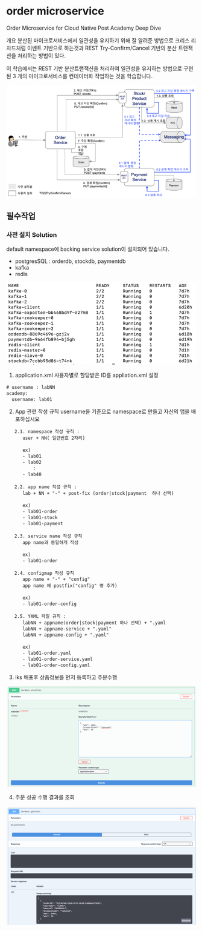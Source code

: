 # order microservice
Order Microservice for Cloud Native Post Academy Deep Dive

개요
분산된 마이크로서비스에서 일관성을 유지하기 위해 잘 알려준 방법으로 크리스 리차드처럼
이벤트 기반으로 하는것과 REST Try-Confirm/Cancel 기반의 분산 트랜잭션을 처리하는 방법이 있다.

이 학습에서는 REST 기반 분산트랜잭션을 처리하여 일관성을 유지하는 방법으로 구현된 3 개의 마이크로서비스를
컨테이터화 작업하는 것을 학습합니다.

![alt text](img/rest_tcc.png)

## 필수작업
### 사전 설치 Solution
 default namespace에 backing service solution이 설치되어 있습니다.

 * postgresSQL : orderdb, stockdb, paymentdb
 * kafka
 * redis
 
![alt text](img/backing_service.png)

 1. application.xml
    사용자별로 할당받은 ID를 appliation.xml 설정
```
# username : labNN
academy:
  username: lab01
```

 2. App 관련 작성 규칙 
   username을 기준으로 namespace로 만들고 자신의 앱을 배포하십시요
```
   2.1. namespace 작성 규칙 : 
      user + NN( 일련번호 2자리)

      ex)
      - lab01
      - lab02
          :
      - lab40

   2.2. app name 작성 규칙 : 
      lab + NN + "-" + post-fix (order|stock|payment  하나 선택)

      ex)
      - lab01-order
      - lab01-stock
      - lab01-payment 

   2.3. service name 작성 규칙
      app name과 동일하게 작성
      
      ex)
      - lab01-order

   2.4. configmap 작성 규칙
      app name + "-" + "config"
      app name 에 postfix("config" 명 추가)

      ex)
      - lab01-order-config

   2.5. YAML 파일 규칙 : 
      labNN + appname(order|stock|payment 하나 선택) + ".yaml
      labNN + appname-service + ".yaml"
      labNN + appname-config + ".yaml"

      ex)
      - lab01-order.yaml
      - lab01-order-service.yaml
      - lab01-order-config.yaml
```

 3. iks 배포후 상품정보를 먼저 등록하고 주문수행

![alt text](img/post_order.png)


 4. 주문 성공 수행 결과를 조회

![alt text](img/get_orders.png)


